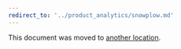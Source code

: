 ```yaml
---
redirect_to: '../product_analytics/snowplow.md'
---
```


This document was moved to [another location](../product_analytics/snowplow.md).

<!-- This redirect file can be deleted February 1, 2021, or later. -->
<!-- Before deletion, see: https://docs.gitlab.com/ee/development/documentation/#move-or-rename-a-page -->
